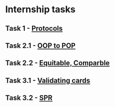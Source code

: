# Internship tasks 

## Task 1 - [Protocols](https://github.com/JeeN-k/Tasks/blob/master/Task1.swift)

## Task 2.1 - [OOP to POP](https://github.com/JeeN-k/Tasks/blob/master/Task2/POP.swift)

## Task 2.2 - [Equitable, Comparble](https://github.com/JeeN-k/Tasks/blob/master/Task2/LessonType.swift)

## Task 3.1 - [Validating cards](https://github.com/JeeN-k/Tasks/tree/master/Task3/Lesson3LiveCoding)

## Task 3.2 - [SPR](https://github.com/JeeN-k/Tasks/blob/master/Task3/SRPViewController.swift)


